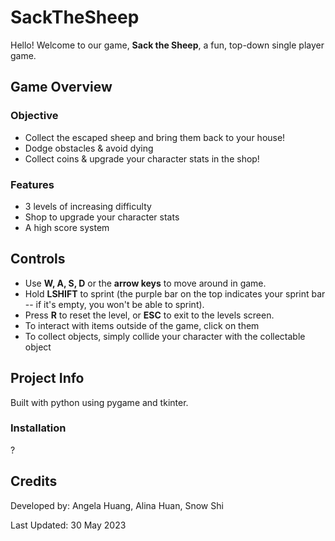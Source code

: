 # SackTheSheep
Hello! Welcome to our game, **Sack the Sheep**, a fun, top-down single player game. 

## Game Overview

### Objective
+ Collect the escaped sheep and bring them back to your house!
+ Dodge obstacles & avoid dying
+ Collect coins & upgrade your character stats in the shop!

### Features
+ 3 levels of increasing difficulty
+ Shop to upgrade your character stats
+ A high score system

## Controls
+ Use **W, A, S, D** or the **arrow keys** to move around in game.
+ Hold **LSHIFT** to sprint (the purple bar on the top indicates your sprint bar -- if it's empty, you won't be able to sprint).
+ Press **R** to reset the level, or **ESC** to exit to the levels screen.
+ To interact with items outside of the game, click on them
+ To collect objects, simply collide your character with the collectable object

## Project Info
Built with python using pygame and tkinter.

### Installation
?

## Credits
Developed by: Angela Huang, Alina Huan, Snow Shi

Last Updated: 30 May 2023